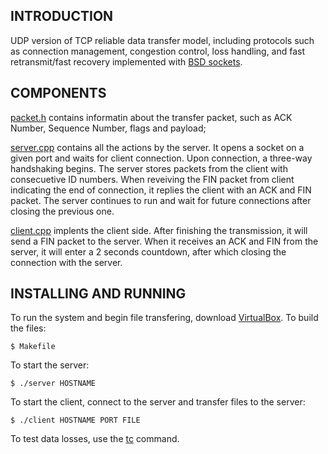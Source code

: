 ## INTRODUCTION
UDP version of TCP reliable data transfer model, including protocols such as connection management, congestion control, loss handling, and fast retransmit/fast recovery implemented with [BSD sockets](https://www.keil.com/pack/doc/mw6/Network/html/using_network_sockets_bsd.html).


## COMPONENTS
[packet.h](https://github.com/lliu0809/rdt_web_server/blob/master/packet.h) contains informatin about the transfer packet, such as ACK Number, Sequence Number, flags and payload;<br/>

[server.cpp](https://github.com/lliu0809/rdt_web_server/blob/master/server.cpp) contains all the actions by the server. It opens a socket on a given port and waits for client connection. Upon connection, a three-way handshaking begins. The server stores  packets from the client with consecuetive ID numbers. When reveiving the FIN packet from client indicating the end of connection, it replies the client with an ACK and FIN packet. The server continues to run and wait for future connections after closing the previous one.<br/>

[client.cpp](https://github.com/lliu0809/rdt_web_server/blob/master/client.cpp) implents the client side. After finishing the transmission, it will send a FIN packet to the server. When it receives an ACK and FIN from the server, it will enter a 2 seconds countdown, after which closing the connection with the server.<br/>

## INSTALLING AND RUNNING
To run the system and begin file transfering, download [VirtualBox](https://www.virtualbox.org).
To build the files:
```
$ Makefile
```
To start the server:
```
$ ./server HOSTNAME
```
To start the client, connect to the server and transfer files to the server:
```
$ ./client HOSTNAME PORT FILE
```

To test data losses, use the [tc](https://man7.org/linux/man-pages/man8/tc.8.html) command.
